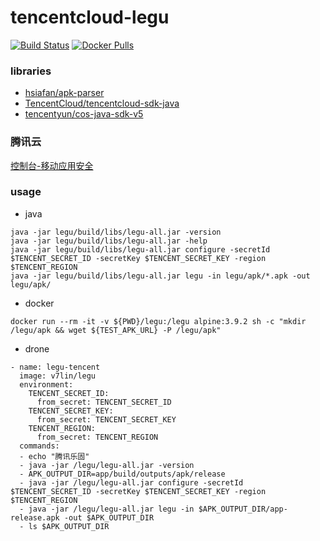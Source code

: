 # tencentcloud-legu

[![Build Status](https://cloud.drone.io/api/badges/v7lin/tencentcloud-legu/status.svg)](https://cloud.drone.io/v7lin/tencentcloud-legu)
[![Docker Pulls](https://img.shields.io/docker/pulls/v7lin/legu.svg)](https://hub.docker.com/r/v7lin/legu)

### libraries

* [hsiafan/apk-parser](https://github.com/hsiafan/apk-parser)
* [TencentCloud/tencentcloud-sdk-java](https://github.com/TencentCloud/tencentcloud-sdk-java)
* [tencentyun/cos-java-sdk-v5](https://github.com/tencentyun/cos-java-sdk-v5)

### 腾讯云

[控制台-移动应用安全](https://console.cloud.tencent.com/ms/reinforce/list)

### usage

* java

````
java -jar legu/build/libs/legu-all.jar -version
java -jar legu/build/libs/legu-all.jar -help
java -jar legu/build/libs/legu-all.jar configure -secretId $TENCENT_SECRET_ID -secretKey $TENCENT_SECRET_KEY -region $TENCENT_REGION
java -jar legu/build/libs/legu-all.jar legu -in legu/apk/*.apk -out legu/apk/
````

* docker

````
docker run --rm -it -v ${PWD}/legu:/legu alpine:3.9.2 sh -c "mkdir /legu/apk && wget ${TEST_APK_URL} -P /legu/apk"
````

* drone

````
- name: legu-tencent
  image: v7lin/legu
  environment:
    TENCENT_SECRET_ID:
      from_secret: TENCENT_SECRET_ID
    TENCENT_SECRET_KEY:
      from_secret: TENCENT_SECRET_KEY
    TENCENT_REGION:
      from_secret: TENCENT_REGION
  commands:
  - echo "腾讯乐固"
  - java -jar /legu/legu-all.jar -version
  - APK_OUTPUT_DIR=app/build/outputs/apk/release
  - java -jar /legu/legu-all.jar configure -secretId $TENCENT_SECRET_ID -secretKey $TENCENT_SECRET_KEY -region $TENCENT_REGION
  - java -jar /legu/legu-all.jar legu -in $APK_OUTPUT_DIR/app-release.apk -out $APK_OUTPUT_DIR
  - ls $APK_OUTPUT_DIR
````
